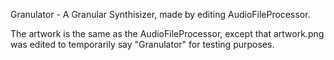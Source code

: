Granulator - A Granular Synthisizer, made by editing AudioFileProcessor.

The artwork is the same as the AudioFileProcessor, except that artwork.png was edited to temporarily say "Granulator" for testing purposes.